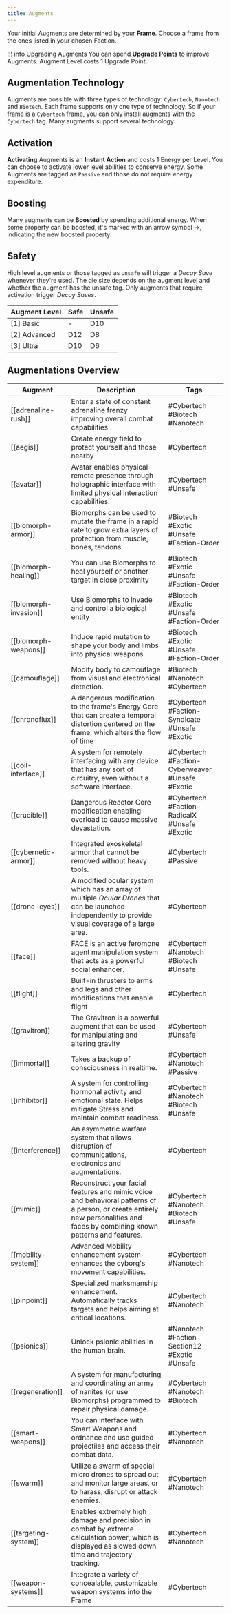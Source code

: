 ```yaml
---
title: Augments
---
```

Your initial Augments are determined by your **Frame**. Choose a frame from the ones listed in your chosen Faction.

!!! info Upgrading Augments
	You can spend **Upgrade Points** to improve Augments. Augment Level costs 1 Upgrade Point.

## Augmentation Technology
Augments are possible with three types of technology: `Cybertech`, `Nanotech` and `Biotech`. Each frame supports only one type of technology. So if your frame is a `Cybertech` frame,  you can only install augments with the `Cybertech` tag. Many augments support several technology.
## Activation
**Activating** Augments is an **Instant Action** and costs 1 Energy per Level. You can choose to activate lower level abilities to conserve energy. Some Augments are tagged as `Passive`  and those do not require energy expenditure.

## Boosting
Many augments can be **Boosted** by spending additional energy. When some property can be boosted, it's marked with an arrow symbol ->, indicating the new boosted property.

## Safety
High level augments or those tagged as `Unsafe` will trigger a *Decay Save* whenever they're used. The die size depends on the augment level and whether the augment has the unsafe tag. Only augments that require activation trigger *Decay Saves*.

| Augment Level | Safe | Unsafe |
| ------------- | ---- | ------ |
| [1] Basic     | -    | D10    |
| [2] Advanced  | D12  | D8     |
| [3] Ultra     | D10  | D6     |

## Augmentations Overview


| Augment               | Description                                                                                                                                                                    | Tags                                            |
| --------------------- | ------------------------------------------------------------------------------------------------------------------------------------------------------------------------------ | ----------------------------------------------- |
| [[adrenaline-rush]]   | Enter a state of constant adrenaline frenzy improving overall combat capabilities                                                                                              | #Cybertech #Biotech #Nanotech                   |
| [[aegis]]             | Create energy field to protect yourself and those nearby                                                                                                                       | #Cybertech                                      |
| [[avatar]]            | Avatar enables physical remote presence through holographic interface with limited physical interaction capabilities.                                                          | #Cybertech #Unsafe                              |
| [[biomorph-armor]]    | Biomorphs can be used to mutate the frame in a rapid rate to grow extra layers of protection from muscle, bones, tendons.                                                      | #Biotech #Exotic #Unsafe #Faction-Order         |
| [[biomorph-healing]]  | You can use Biomorphs to heal yourself or another target in close proximity                                                                                                    | #Biotech #Exotic #Unsafe #Faction-Order         |
| [[biomorph-invasion]] | Use Biomorphs to invade and control a biological entity                                                                                                                        | #Biotech #Exotic #Unsafe #Faction-Order         |
| [[biomorph-weapons]]  | Induce rapid mutation to shape your body and limbs into physical weapons                                                                                                       | #Biotech #Exotic #Unsafe #Faction-Order         |
| [[camouflage]]        | Modify body to camouflage from visual and electronical detection.                                                                                                              | #Biotech #Nanotech #Cybertech                   |
| [[chronoflux]]        | A dangerous modification to the frame's Energy Core that can create a temporal distortion centered on the frame, which alters the flow of time                                 | #Cybertech #Faction-Syndicate #Unsafe #Exotic   |
| [[coil-interface]]    | A system for remotely interfacing with any device that has any sort of circuitry, even without a software interface.                                                           | #Cybertech #Faction-Cyberweaver #Unsafe #Exotic |
| [[crucible]]          | Dangerous Reactor Core modification enabling overload to cause massive devastation.                                                                                            | #Cybertech #Faction-RadicalX #Unsafe #Exotic    |
| [[cybernetic-armor]]  | Integrated exoskeletal armor that cannot be removed without heavy tools.                                                                                                       | #Cybertech #Passive                             |
| [[drone-eyes]]        | A modified ocular system which has an array of multiple *Ocular Drones* that can be launched independently to provide visual coverage of a large area.                         | #Cybertech                                      |
| [[face]]              | FACE is an active feromone agent manipulation system that acts as a powerful social enhancer.                                                                                  | #Cybertech #Nanotech #Biotech #Unsafe           |
| [[flight]]            | Built-in thrusters to arms and legs and other modifications that enable flight                                                                                                 | #Cybertech                                      |
| [[gravitron]]         | The Gravitron is a powerful augment that can be used for manipulating and altering gravity                                                                                     | #Cybertech #Unsafe                              |
| [[immortal]]          | Takes a backup of consciousness in realtime.                                                                                                                                   | #Cybertech #Nanotech #Passive                   |
| [[inhibitor]]         | A system for controlling hormonal activity and emotional state. Helps mitigate Stress and maintain combat readiness.                                                           | #Cybertech #Nanotech #Biotech #Unsafe           |
| [[interference]]      | An asymmetric warfare system that allows disruption of communications, electronics and augmentations.                                                                          | #Cybertech                                      |
| [[mimic]]             | Reconstruct your facial features and mimic voice and behavioral patterns of a person, or create entirely new personalities and faces by combining known patterns and features. | #Cybertech #Nanotech #Biotech #Unsafe           |
| [[mobility-system]]   | Advanced Mobility enhancement system enhances the cyborg's movement capabilities.                                                                                              | #Cybertech #Nanotech                            |
| [[pinpoint]]          | Specialized marksmanship enhancement. Automatically tracks targets and helps aiming at critical locations.                                                                     | #Cybertech #Nanotech                            |
| [[psionics]]          | Unlock psionic abilities in the human brain.                                                                                                                                   | #Nanotech #Faction-Section12 #Exotic #Unsafe    |
| [[regeneration]]      | A system for manufacturing and coordinating an army of nanites (or use Biomorphs) programmed to repair physical damage.                                                        | #Cybertech #Nanotech #Biotech                   |
| [[smart-weapons]]     | You can interface with Smart Weapons and ordnance and use guided projectiles and access their combat data.                                                                     | #Cybertech #Nanotech                            |
| [[swarm]]             | Utilize a swarm of special micro drones to spread out and monitor large areas, or to harass, disrupt or attack enemies.                                                        | #Cybertech #Nanotech                            |
| [[targeting-system]]  | Enables extremely high damage and precision in combat by extreme calculation power, which is displayed as slowed down time and trajectory tracking.                            | #Cybertech #Nanotech                            |
| [[weapon-systems]]    | Integrate a variety of concealable, customizable weapon systems into the Frame                                                                                                 | #Cybertech                                      |



